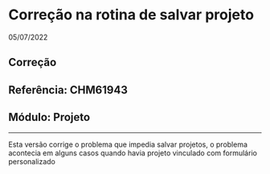 # Correção na rotina de salvar projeto
05/07/2022
## Correção
## Referência: CHM61943
## Módulo: Projeto
***

Esta versão corrige o problema que impedia salvar projetos, o problema acontecia em alguns casos quando havia projeto vinculado com formulário personalizado